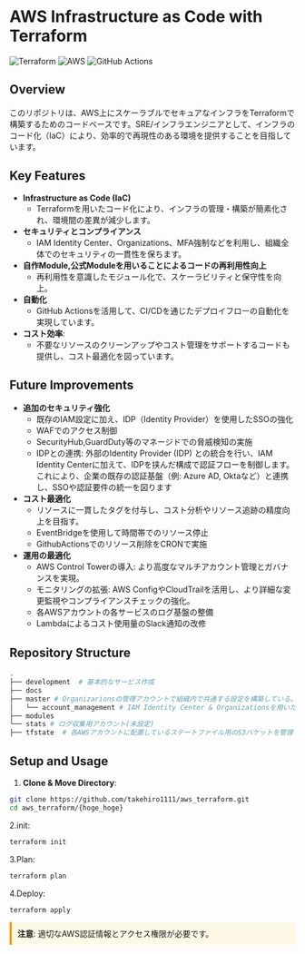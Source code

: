 # AWS Infrastructure as Code with Terraform
![Terraform](https://img.shields.io/badge/Terraform-v1.0+-623ce4?logo=terraform&logoColor=white)
![AWS](https://img.shields.io/badge/AWS-Ready-FF9900?logo=amazonaws&logoColor=white)
![GitHub Actions](https://img.shields.io/badge/GitHub_Actions-Enabled-2088FF?logo=github-actions&logoColor=white)


## Overview

このリポジトリは、AWS上にスケーラブルでセキュアなインフラをTerraformで構築するためのコードベースです。SRE/インフラエンジニアとして、インフラのコード化（IaC）により、効率的で再現性のある環境を提供することを目指しています。

## Key Features

- **Infrastructure as Code (IaC)**
  - Terraformを用いたコード化により、インフラの管理・構築が簡素化され、環境間の差異が減少します。
- **セキュリティとコンプライアンス**
  - IAM Identity Center、Organizations、MFA強制などを利用し、組織全体でのセキュリティの一貫性を保ちます。
- **自作Module,公式Moduleを用いることによるコードの再利用性向上** 
  - 再利用性を意識したモジュール化で、スケーラビリティと保守性を向上。
- **自動化**
  - GitHub Actionsを活用して、CI/CDを通じたデプロイフローの自動化を実現しています。
- **コスト効率**:
  - 不要なリソースのクリーンアップやコスト管理をサポートするコードも提供し、コスト最適化を図っています。

## Future Improvements

- **追加のセキュリティ強化** 
  - 既存のIAM設定に加え、IDP（Identity Provider）を使用したSSOの強化
  - WAFでのアクセス制御
  - SecurityHub,GuardDuty等のマネージドでの脅威検知の実施
  - IDPとの連携: 外部のIdentity Provider (IDP) との統合を行い、IAM Identity Centerに加えて、IDPを挟んだ構成で認証フローを制御します。これにより、企業の既存の認証基盤（例: Azure AD, Oktaなど）と連携し、SSOや認証要件の統一を図ります
- **コスト最適化**
  - リソースに一貫したタグを付与し、コスト分析やリソース追跡の精度向上を目指す。
  - EventBridgeを使用して時間帯でのリソース停止
  - GithubActionsでのリソース削除をCRONで実施
- **運用の最適化**
  - AWS Control Towerの導入: より高度なマルチアカウント管理とガバナンスを実現。
  - モニタリングの拡張: AWS ConfigやCloudTrailを活用し、より詳細な変更監視やコンプライアンスチェックの強化。
  - 各AWSアカウントの各サービスのログ基盤の整備
  - Lambdaによるコスト使用量のSlack通知の改修

## Repository Structure
```zsh
.
├── development  # 基本的なサービス作成
├── docs 
├── master # Organizarionsの管理アカウントで組織内で共通する設定を構築している。
│   └── account_management # IAM Identity Center & Organizationsを用いたアカウント管理の設定
├── modules
└── stats # ログ収集用アカウント(未設定)
├── tfstate  # 各AWSアカウントに配置しているステートファイル用のS3バケットを管理
```

## Setup and Usage
1. **Clone & Move Directory**:
```zsh
git clone https://github.com/takehiro1111/aws_terraform.git
cd aws_terraform/{hoge_hoge}

```

2.init:
```zsh
terraform init

```

3.Plan:
```zsh
terraform plan
```


4.Deploy:
```zsh
terraform apply

```

<div style="padding: 10px; border-left: 4px solid #f39c12; background-color: #fef9e7;">
<strong>注意</strong>: 適切なAWS認証情報とアクセス権限が必要です。
</div>
